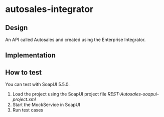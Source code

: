 # autosales-integrator

## Design

An API called Autosales and created using the Enterprise Integrator.

## Implementation



## How to test

You can test with SoapUI 5.5.0.

1. Load the project using the SoapUI project file _REST-Autosales-soapui-project.xml_
2. Start the MockService in SoapUI
3. Run test cases
